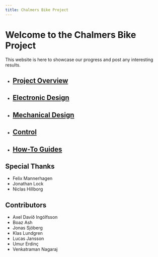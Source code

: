 ```yaml
---
title: Chalmers Bike Project
---
```


# Welcome to the Chalmers Bike Project

This website is here to showcase our progress and post any interesting results.

* ## [Project Overview](overview.html)

* ## [Electronic Design](electronics.html)

* ## [Mechanical Design](mechanical.html)

* ## [Control](control.html)

* ## [How-To Guides](howto.html)


## Special Thanks
* Felix Mannerhagen
* Jonathan Lock
* Niclas Hillborg

## Contributors
* Axel Davíð Ingólfsson
* Boaz Ash
* Jonas Sjöberg
* Klas Lundgren
* Lucas Jansson
* Umur Erdinç
* Venkatraman Nagaraj
